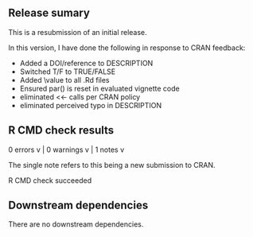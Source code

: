 ## Release sumary

This is a resubmission of an initial release.

In this version, I have done the following 
in response to CRAN feedback:

* Added a DOI/reference to DESCRIPTION
* Switched T/F to TRUE/FALSE
* Added \value to all .Rd files
* Ensured par() is reset in evaluated vignette code 
* eliminated <<- calls per CRAN policy 
* eliminated perceived typo in DESCRIPTION

## R CMD check results

0 errors v | 0 warnings v | 1 notes v

The single note refers to this being a new submission to CRAN. 

R CMD check succeeded

## Downstream dependencies

There are no downstream dependencies.
